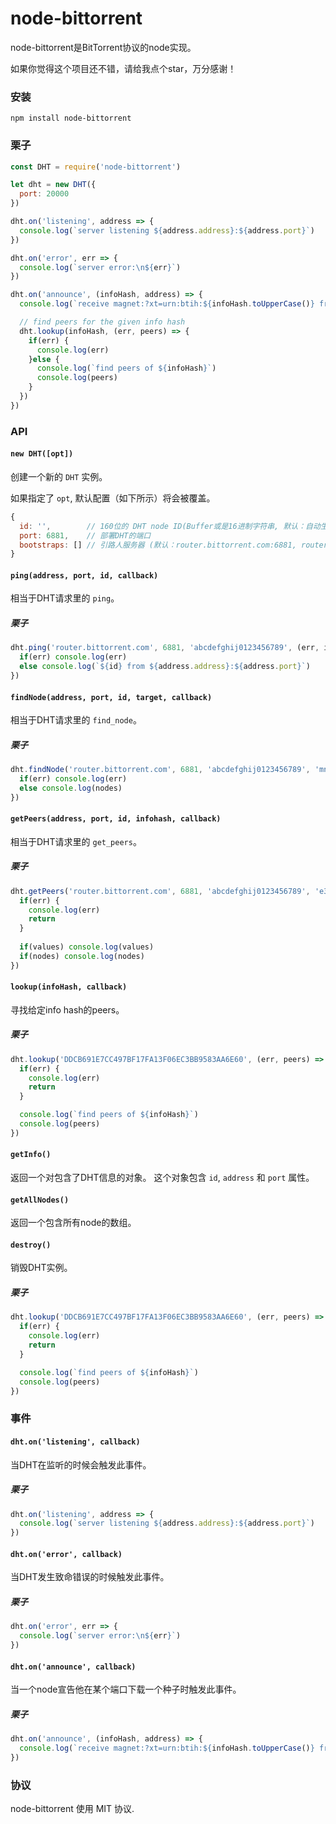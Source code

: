 # node-bittorrent

node-bittorrent是BitTorrent协议的node实现。

如果你觉得这个项目还不错，请给我点个star，万分感谢！

### 安装

```
npm install node-bittorrent
```

### 栗子

```js
const DHT = require('node-bittorrent')

let dht = new DHT({
  port: 20000
})

dht.on('listening', address => {
  console.log(`server listening ${address.address}:${address.port}`)
})

dht.on('error', err => {
  console.log(`server error:\n${err}`)
})

dht.on('announce', (infoHash, address) => {
  console.log(`receive magnet:?xt=urn:btih:${infoHash.toUpperCase()} from ${address.address}:${address.port}`)

  // find peers for the given info hash
  dht.lookup(infoHash, (err, peers) => {
    if(err) {
      console.log(err)
    }else {
      console.log(`find peers of ${infoHash}`)
      console.log(peers)
    }
  })
})
```

### API

#### `new DHT([opt])`

创建一个新的 `DHT` 实例。

如果指定了 `opt`, 默认配置（如下所示）将会被覆盖。

```js
{
  id: '',        // 160位的 DHT node ID(Buffer或是16进制字符串, 默认：自动生成)
  port: 6881,    // 部署DHT的端口
  bootstraps: [] // 引路人服务器 (默认：router.bittorrent.com:6881, router.utorrent.com:6881, dht.transmissionbt.com:6881)
}
``` 


#### `ping(address, port, id, callback)`

相当于DHT请求里的 `ping`。

##### 栗子

```js
dht.ping('router.bittorrent.com', 6881, 'abcdefghij0123456789', (err, id, address) => {
  if(err) console.log(err)
  else console.log(`${id} from ${address.address}:${address.port}`)
})
```

#### `findNode(address, port, id, target, callback)`


相当于DHT请求里的 `find_node`。

##### 栗子

```js
dht.findNode('router.bittorrent.com', 6881, 'abcdefghij0123456789', 'mnopqrstuvwxyz123456', (err, id, nodes, address) => {
  if(err) console.log(err)
  else console.log(nodes)
})
```

#### `getPeers(address, port, id, infohash, callback)`

相当于DHT请求里的 `get_peers`。

##### 栗子

```js
dht.getPeers('router.bittorrent.com', 6881, 'abcdefghij0123456789', 'e3811b9539cacff680e418124272177c47477157', (err, id, values, nodes, address) => {
  if(err) {
    console.log(err)
    return
  }
  
  if(values) console.log(values)
  if(nodes) console.log(nodes)
})
```

#### `lookup(infoHash, callback)`

寻找给定info hash的peers。

##### 栗子

```js
dht.lookup('DDCB691E7CC497BF17FA13F06EC3BB9583AA6E60', (err, peers) => {
  if(err) {
    console.log(err)
    return
  } 

  console.log(`find peers of ${infoHash}`)
  console.log(peers)
})
```

#### `getInfo()`

返回一个对包含了DHT信息的对象。
这个对象包含 `id`, `address` 和 `port` 属性。

#### `getAllNodes()`

返回一个包含所有node的数组。

#### `destroy()`

销毁DHT实例。

##### 栗子

```js
dht.lookup('DDCB691E7CC497BF17FA13F06EC3BB9583AA6E60', (err, peers) => {
  if(err) {
    console.log(err)
    return
  } 

  console.log(`find peers of ${infoHash}`)
  console.log(peers)
})
```

### 事件

#### `dht.on('listening', callback)`

当DHT在监听的时候会触发此事件。

##### 栗子

```js
dht.on('listening', address => {
  console.log(`server listening ${address.address}:${address.port}`)
})
```

#### `dht.on('error', callback)`

当DHT发生致命错误的时候触发此事件。

##### 栗子

```js
dht.on('error', err => {
  console.log(`server error:\n${err}`)
})
```

#### `dht.on('announce', callback)`

当一个node宣告他在某个端口下载一个种子时触发此事件。

##### 栗子

```js
dht.on('announce', (infoHash, address) => {
  console.log(`receive magnet:?xt=urn:btih:${infoHash.toUpperCase()} from ${address.address}:${address.port}`)
})
```

### 协议

node-bittorrent 使用 MIT 协议.